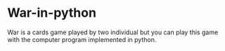 # War-in-python
War is a cards game played by two individual but you can play this game with the computer program implemented in python.
